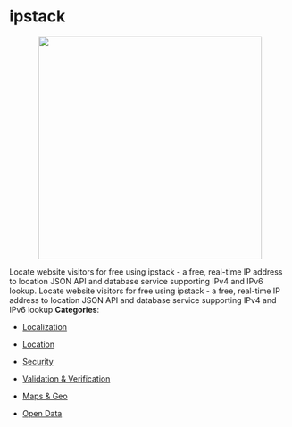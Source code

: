 # ipstack

<p align="center">
    <img width="400" src="https://raw.githubusercontent.com/awesome-apis/awesome-apis/apis/ipstack/logo_256x256.png" />
</p>


Locate website visitors for free using ipstack - a free, real-time IP address to location JSON API and database service supporting IPv4 and IPv6 lookup. Locate website visitors for free using ipstack - a free, real-time IP address to location JSON API and database service supporting IPv4 and IPv6 lookup
**Categories**:

- [Localization](https://github/awesome-apis/awesome-apis#localization)

- [Location](https://github/awesome-apis/awesome-apis#location)

- [Security](https://github/awesome-apis/awesome-apis#security)

- [Validation & Verification](https://github/awesome-apis/awesome-apis#validation-and-verification)

- [Maps & Geo](https://github/awesome-apis/awesome-apis#maps-and-geo)

- [Open Data](https://github/awesome-apis/awesome-apis#open-data)



